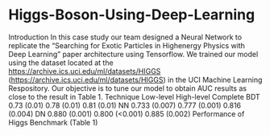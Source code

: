 # Higgs-Boson-Using-Deep-Learning

Introduction
In this case study our team designed a Neural Network to replicate the “Searching for Exotic Particles in Highenergy
Physics with Deep Learning” paper architecture using Tensorflow. We trained our model using the
dataset located at the https://archive.ics.uci.edu/ml/datasets/HIGGS
(https://archive.ics.uci.edu/ml/datasets/HIGGS) in the UCI Machine Learning Respository. Our objective is to
tune our model to obtain AUC results as close to the result in Table 1.
Technique Low-level High-level Complete
BDT 0.73 (0.01) 0.78 (0.01) 0.81 (0.01)
NN 0.733 (0.007) 0.777 (0.001) 0.816 (0.004)
DN 0.880 (0.001) 0.800 (<0.001) 0.885 (0.002)
Performance of Higgs Benchmark (Table 1)
